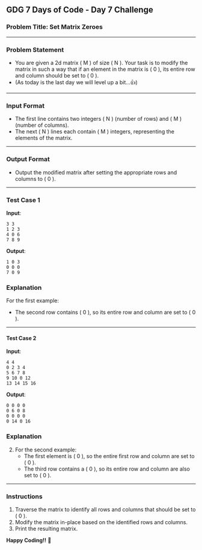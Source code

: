 ## **GDG 7 Days of Code - Day 7 Challenge**

### **Problem Title**: **Set Matrix Zeroes**

---

### **Problem Statement**  

- You are given a 2d matrix \( M \) of size \( N \). Your task is to modify the matrix in such a way that if an element in the matrix is \( 0 \), its entire row and column should be set to \( 0 \). 
- (As today is the last day we will level up a bit...👍)
---

### **Input Format**  

- The first line contains two integers \( N \) (number of rows) and \( M \) (number of columns).  
- The next \( N \) lines each contain \( M \) integers, representing the elements of the matrix.  

---

### **Output Format**  
- Output the modified matrix after setting the appropriate rows and columns to \( 0 \).  

---

### **Test Case 1**

**Input**:  
```
3 3
1 2 3
4 0 6
7 8 9
```

**Output**:  
```
1 0 3
0 0 0
7 0 9
```
### **Explanation**  

 For the first example:  
   - The second row contains \( 0 \), so its entire row and column are set to \( 0 \).
---
#### **Test Case 2**

**Input**:  
```
4 4
0 2 3 4
5 6 7 8
9 10 0 12
13 14 15 16
```

**Output**:  
```
0 0 0 0
0 6 0 8
0 0 0 0
0 14 0 16
```
### **Explanation** 

2. For the second example:  
   - The first element is \( 0 \), so the entire first row and column are set to \( 0 \).  
   - The third row contains a \( 0 \), so its entire row and column are also set to \( 0 \).  

---

### **Instructions**  

1. Traverse the matrix to identify all rows and columns that should be set to \( 0 \).  
2. Modify the matrix in-place based on the identified rows and columns.  
3. Print the resulting matrix.

**Happy Coding!!** 🚀
